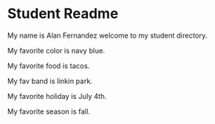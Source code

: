 # Student Readme
My name is Alan Fernandez welcome to my student directory.

My favorite color is navy blue.

My favorite food is tacos.

My fav band is linkin park.

My favorite holiday is July 4th.

My favorite season is fall.